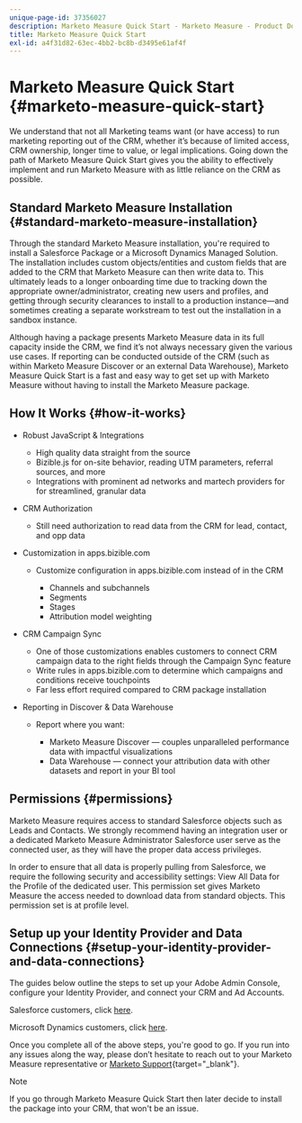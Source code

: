 ```yaml
---
unique-page-id: 37356027
description: Marketo Measure Quick Start - Marketo Measure - Product Documentation
title: Marketo Measure Quick Start
exl-id: a4f31d82-63ec-4bb2-bc8b-d3495e61af4f
---
```

# Marketo Measure Quick Start {#marketo-measure-quick-start}

We understand that not all Marketing teams want (or have access) to run marketing reporting out of the CRM, whether it’s because of limited access, CRM ownership, longer time to value, or legal implications. Going down the path of Marketo Measure Quick Start gives you the ability to effectively implement and run Marketo Measure with as little reliance on the CRM as possible.

## Standard Marketo Measure Installation {#standard-marketo-measure-installation}

Through the standard Marketo Measure installation, you're required to install a Salesforce Package or a Microsoft Dynamics Managed Solution. The installation includes custom objects/entities and custom fields that are added to the CRM that Marketo Measure can then write data to. This ultimately leads to a longer onboarding time due to tracking down the appropriate owner/administrator, creating new users and profiles, and getting through security clearances to install to a production instance—and sometimes creating a separate workstream to test out the installation in a sandbox instance.

Although having a package presents Marketo Measure data in its full capacity inside the CRM, we find it’s not always necessary given the various use cases. If reporting can be conducted outside of the CRM (such as within Marketo Measure Discover or an external Data Warehouse), Marketo Measure Quick Start is a fast and easy way to get set up with Marketo Measure without having to install the Marketo Measure package.

## How It Works {#how-it-works}

* Robust JavaScript & Integrations

  * High quality data straight from the source
  * Bizible.js for on-site behavior, reading UTM parameters, referral sources, and more
  * Integrations with prominent ad networks and martech providers for for streamlined, granular data

* CRM Authorization

  * Still need authorization to read data from the CRM for lead, contact, and opp data

* Customization in apps.bizible.com

  * Customize configuration in apps.bizible.com instead of in the CRM

    * Channels and subchannels
    * Segments
    * Stages
    * Attribution model weighting

* CRM Campaign Sync

  * One of those customizations enables customers to connect CRM campaign data to the right fields through the Campaign Sync feature
  * Write rules in apps.bizible.com to determine which campaigns and conditions receive touchpoints
  * Far less effort required compared to CRM package installation

* Reporting in Discover & Data Warehouse

  * Report where you want:

    * Marketo Measure Discover — couples unparalleled performance data with impactful visualizations
    * Data Warehouse — connect your attribution data with other datasets and report in your BI tool

## Permissions {#permissions}

Marketo Measure requires access to standard Salesforce objects such as Leads and Contacts. We strongly recommend having an integration user or a dedicated Marketo Measure Administrator Salesforce user serve as the connected user, as they will have the proper data access privileges.

In order to ensure that all data is properly pulling from Salesforce, we require the following security and accessibility settings: View All Data for the Profile of the dedicated user. This permission set gives Marketo Measure the access needed to download data from standard objects. This permission set is at profile level.

## Setup up your Identity Provider and Data Connections {#setup-your-identity-provider-and-data-connections}

The guides below outline the steps to set up your Adobe Admin Console, configure your Identity Provider, and connect your CRM and Ad Accounts.

Salesforce customers, click [here](/help/configuration-and-setup/marketo-measure-and-salesforce/marketo-measure-salesforce-package-installation-and-set-up.md).

Microsoft Dynamics customers, click [here](/help/marketo-measure-and-dynamics/getting-started-with-marketo-measure-and-dynamics/microsoft-dynamics-crm-installation-guide.md).

Once you complete all of the above steps, you're good to go. If you run into any issues along the way, please don’t hesitate to reach out to your Marketo Measure representative or [Marketo Support](https://nation.marketo.com/t5/support/ct-p/Support){target="_blank"}.

>[!NOTE]
>
>If you go through Marketo Measure Quick Start then later decide to install the package into your CRM, that won't be an issue.
